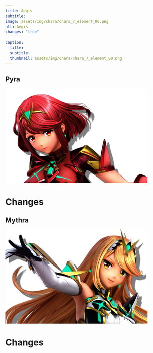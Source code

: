 ```yaml
---
title: Aegis
subtitle: 
image: assets/img/chara/chara_7_element_00.png
alt: Aegis
changes: "true"

caption:
  title:
  subtitle: 
  thumbnail: assets/img/chara/chara_7_element_00.png
---
```


<div class="col-lg-12 text-center">
	<h2 class="section-heading text-uppercase">Pyra</h2>
</div>
<img class="img-fluid d-block mx-auto" src="assets/img/chara/chara_7_eflame_00.png" alt="">

# Changes

<div class="col-lg-12 text-center">
	<h2 class="section-heading text-uppercase">Mythra</h2>
</div>
<img class="img-fluid d-block mx-auto" src="assets/img/chara/chara_7_elight_00.png" alt="">

# Changes